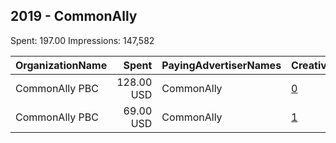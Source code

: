 ## 2019 - CommonAlly 
Spent: 197.00
Impressions: 147,582

|OrganizationName|Spent|PayingAdvertiserNames|CreativeUrls|Impressions|Genders|AgeBrackets|CountryCodes|BillingAddresses|CandidateBallotInformation|
|:---|---:|:---|:---|---:|:---|:---|:---|:---|:---|
|CommonAlly PBC|128.00 USD|CommonAlly|[0](https://www.snap.com/political-ads/asset/deae16904d104d26a0e5fa7b8a91b76c6b1c926ded220f0a2deafa059012368d?mediaType=mp4)|109,377||17-34|united states|US||
|CommonAlly PBC|69.00 USD|CommonAlly|[1](https://www.snap.com/political-ads/asset/4bbb3f4d5fc0070fbe9025b9baa5eae72f5f0b44bb8808fb0efb82486ce7bcff?mediaType=png)|38,205|||united states|US||
